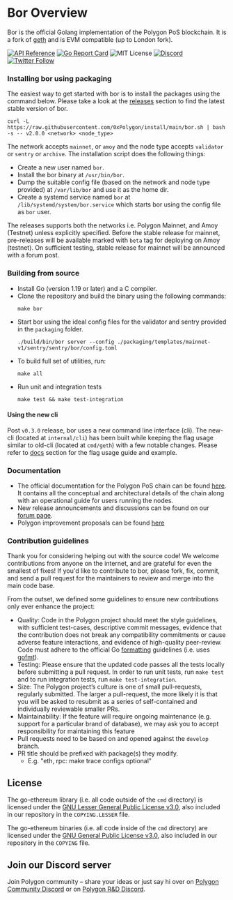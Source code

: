 # Bor Overview
Bor is the official Golang implementation of the Polygon PoS blockchain. It is a fork of [geth](https://github.com/ethereum/go-ethereum) and is EVM compatible (up to London fork).

[![API Reference](https://pkg.go.dev/badge/github.com/0xPolygon/bor)](https://pkg.go.dev/github.com/0xPolygon/bor)
[![Go Report Card](https://goreportcard.com/badge/github.com/0xPolygon/bor)](https://goreportcard.com/report/github.com/0xPolygon/bor)
![MIT License](https://img.shields.io/github/license/0xPolygon/bor)
[![Discord](https://img.shields.io/badge/discord-join%20chat-blue.svg)](https://discord.com/invite/0xpolygonrnd)
[![Twitter Follow](https://img.shields.io/twitter/follow/0xPolygon.svg?style=social)](https://twitter.com/0xPolygon)

### Installing bor using packaging

The easiest way to get started with bor is to install the packages using the command below. Please take a look at the [releases](https://github.com/0xPolygon/bor/releases) section to find the latest stable version of bor.
    
    curl -L https://raw.githubusercontent.com/0xPolygon/install/main/bor.sh | bash -s -- v2.0.0 <network> <node_type>

The network accepts `mainnet`, or `amoy` and the node type accepts `validator` or `sentry` or `archive`. The installation script does the following things:
- Create a new user named `bor`.
- Install the bor binary at `/usr/bin/bor`.
- Dump the suitable config file (based on the network and node type provided) at `/var/lib/bor` and use it as the home dir.
- Create a systemd service named `bor` at `/lib/systemd/system/bor.service` which starts bor using the config file as `bor` user.

The releases supports both the networks i.e. Polygon Mainnet, and Amoy (Testnet) unless explicitly specified. Before the stable release for mainnet, pre-releases will be available marked with `beta` tag for deploying on Amoy (testnet). On sufficient testing, stable release for mainnet will be announced with a forum post.

### Building from source

- Install Go (version 1.19 or later) and a C compiler.
- Clone the repository and build the binary using the following commands:
    ```shell
    make bor
    ```
- Start bor using the ideal config files for the validator and sentry provided in the `packaging` folder.
    ```shell
    ./build/bin/bor server --config ./packaging/templates/mainnet-v1/sentry/sentry/bor/config.toml
    ```
- To build full set of utilities, run:
    ```shell
    make all
    ```
- Run unit and integration tests
    ```shell
    make test && make test-integration
    ```

#### Using the new cli

Post `v0.3.0` release, bor uses a new command line interface (cli). The new-cli (located at `internal/cli`) has been built while keeping the flag usage similar to old-cli (located at `cmd/geth`) with a few notable changes. Please refer to [docs](./docs) section for the flag usage guide and example.

### Documentation

- The official documentation for the Polygon PoS chain can be found [here](https://wiki.polygon.technology/docs/pos/getting-started/). It contains all the conceptual and architectural details of the chain along with an operational guide for users running the nodes.
- New release announcements and discussions can be found on our [forum page](https://forum.polygon.technology/).
- Polygon improvement proposals can be found [here](https://github.com/maticnetwork/Polygon-Improvement-Proposals/)

### Contribution guidelines

Thank you for considering helping out with the source code! We welcome contributions from anyone on the internet, and are grateful for even the smallest of fixes! If you'd like to contribute to bor, please fork, fix, commit, and send a pull request for the maintainers to review and merge into the main code base. 

From the outset, we defined some guidelines to ensure new contributions only ever enhance the project:

* Quality: Code in the Polygon project should meet the style guidelines, with sufficient test-cases, descriptive commit messages, evidence that the contribution does not break any compatibility commitments or cause adverse feature interactions, and evidence of high-quality peer-review. Code must adhere to the official Go [formatting](https://golang.org/doc/effective_go.html#formatting) guidelines (i.e. uses [gofmt](https://golang.org/cmd/gofmt/)).
* Testing: Please ensure that the updated code passes all the tests locally before submitting a pull request. In order to run unit tests, run `make test` and to run integration tests, run `make test-integration`.
* Size: The Polygon project’s culture is one of small pull-requests, regularly submitted. The larger a pull-request, the more likely it is that you will be asked to resubmit as a series of self-contained and individually reviewable smaller PRs.
* Maintainability: If the feature will require ongoing maintenance (e.g. support for a particular brand of database), we may ask you to accept responsibility for maintaining this feature
* Pull requests need to be based on and opened against the `develop` branch.
* PR title should be prefixed with package(s) they modify.
  * E.g. "eth, rpc: make trace configs optional"

## License

The go-ethereum library (i.e. all code outside of the `cmd` directory) is licensed under the
[GNU Lesser General Public License v3.0](https://www.gnu.org/licenses/lgpl-3.0.en.html),
also included in our repository in the `COPYING.LESSER` file.

The go-ethereum binaries (i.e. all code inside of the `cmd` directory) are licensed under the
[GNU General Public License v3.0](https://www.gnu.org/licenses/gpl-3.0.en.html), also
included in our repository in the `COPYING` file.

## Join our Discord server

Join Polygon community  – share your ideas or just say hi over on [Polygon Community Discord](https://discord.com/invite/0xPolygonCommunity) or on [Polygon R&D Discord](https://discord.com/invite/0xpolygonrnd).
